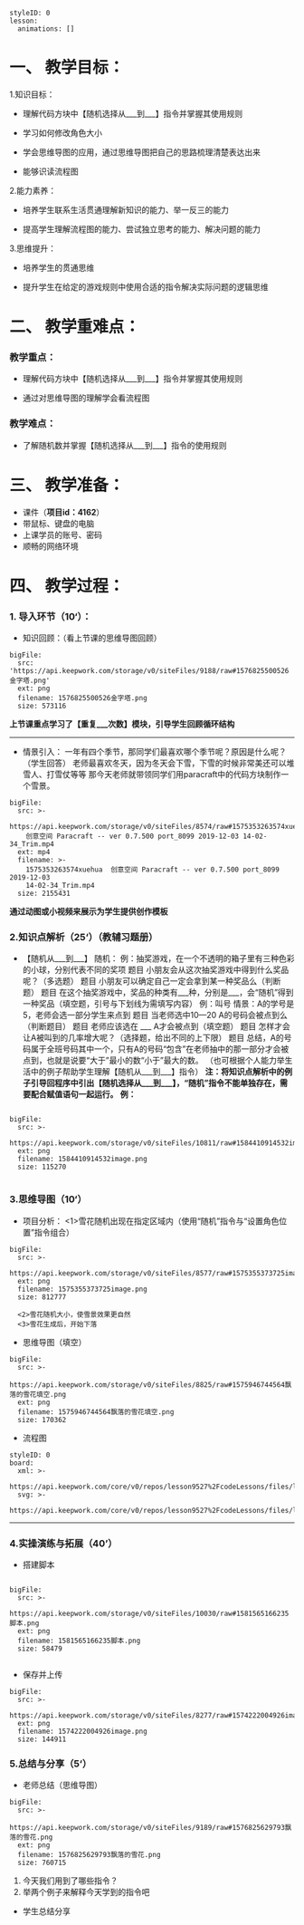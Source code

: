 



<style>
  .markdown-body hr {
    height: 1px;
  }
</style>







```@Lesson
styleID: 0
lesson:
  animations: []

```



# **一、	教学目标：**
1.知识目标：
* 理解代码方块中【随机选择从___到___】指令并掌握其使用规则

* 学习如何修改角色大小

* 学会思维导图的应用，通过思维导图把自己的思路梳理清楚表达出来

* 能够识读流程图

2.能力素养：

* 培养学生联系生活贯通理解新知识的能力、举一反三的能力

* 提高学生理解流程图的能力、尝试独立思考的能力、解决问题的能力

3.思维提升：

* 培养学生的贯通思维

* 提升学生在给定的游戏规则中使用合适的指令解决实际问题的逻辑思维

# **二、	教学重难点：**

### 教学重点： 
* 理解代码方块中【随机选择从___到___】指令并掌握其使用规则

* 通过对思维导图的理解学会看流程图
           
### 教学难点：

* 了解随机数并掌握【随机选择从___到___】指令的使用规则

# **三、	教学准备：**
* 课件（**项目id：4162**）
* 带鼠标、键盘的电脑
* 上课学员的账号、密码
* 顺畅的网络环境


# **四、	教学过程：**
 


### **1.	导入环节（10‘）：**
 *  知识回顾：（看上节课的思维导图回顾）
 
 
 
 
 
 
```@BigFile
bigFile:
  src: 'https://api.keepwork.com/storage/v0/siteFiles/9188/raw#1576825500526金字塔.png'
  ext: png
  filename: 1576825500526金字塔.png
  size: 573116

```






 


 
 



 
**上节课重点学习了【重复___次数】模块，引导学生回顾循环结构**
** **

 *  情景引入：
       一年有四个季节，那同学们最喜欢哪个季节呢？原因是什么呢？
       （学生回答）
       老师最喜欢冬天，因为冬天会下雪，下雪的时候非常美还可以堆雪人、打雪仗等等
       那今天老师就带领同学们用paracraft中的代码方块制作一个雪景。
      
```@BigFile
bigFile:
  src: >-
    https://api.keepwork.com/storage/v0/siteFiles/8574/raw#1575353263574xuehua 
    创意空间 Paracraft -- ver 0.7.500 port_8099 2019-12-03 14-02-34_Trim.mp4
  ext: mp4
  filename: >-
    1575353263574xuehua  创意空间 Paracraft -- ver 0.7.500 port_8099 2019-12-03
    14-02-34_Trim.mp4
  size: 2155431

```

 

 **通过动图或小视频来展示为学生提供创作模板**
 ### **2.知识点解析（25‘）**（教辅习题册）

 * 【随机从___到___】
   随机：
    例：抽奖游戏，在一个不透明的箱子里有三种色彩的小球，分别代表不同的奖项
    题目 小朋友会从这次抽奖游戏中得到什么奖品呢？（多选题）
    题目 小朋友可以确定自己一定会拿到某一种奖品么（判断题）
    题目 在这个抽奖游戏中，奖品的种类有___种，分别是___，会“随机”得到一种奖品（填空题，引号与下划线为需填写内容）
    例：叫号
    情景：A的学号是5，老师会选一部分学生来点到
    题目 当老师选中10—20 A的号码会被点到么（判断题目）
    题目 老师应该选在 ___ A才会被点到（填空题）
    题目 怎样才会让A被叫到的几率增大呢？（选择题，给出不同的上下限）
    题目 总结，A的号码属于全班号码其中一个，只有A的号码“包含”在老师抽中的那一部分才会被点到，也就是说要“大于”最小的数“小于”最大的数。
    （也可根据个人能力举生活中的例子帮助学生理解【随机从___到___】指令）
    **注：将知识点解析中的例子引导回程序中引出【随机选择从___到___】，“随机”指令不能单独存在，需要配合赋值语句一起运行。**
      **例：**
     
 
 
 
 
 
```@BigFile

bigFile:
  src: >-
    https://api.keepwork.com/storage/v0/siteFiles/10811/raw#1584410914532image.png
  ext: png
  filename: 1584410914532image.png
  size: 115270
          
```





 

### **3.思维导图（10‘）**
   *  项目分析：
      <1>雪花随机出现在指定区域内（使用“随机”指令与“设置角色位置”指令组合）
      
 
 
```@BigFile
bigFile:
  src: >-
    https://api.keepwork.com/storage/v0/siteFiles/8577/raw#1575355373725image.png
  ext: png
  filename: 1575355373725image.png
  size: 812777

```



      <2>雪花随机大小，使雪景效果更自然
      <3>雪花生成后，开始下落
  
   *  思维导图（填空）

 
 
 
 
```@BigFile
bigFile:
  src: >-
    https://api.keepwork.com/storage/v0/siteFiles/8825/raw#1575946744564飘落的雪花填空.png
  ext: png
  filename: 1575946744564飘落的雪花填空.png
  size: 170362

```






   *  流程图
   <style>
  .comp-board{
    text-align: center;
  }
</style>

```@Board
styleID: 0
board:
  xml: >-
    https://api.keepwork.com/core/v0/repos/lesson9527%2FcodeLessons/files/lesson9527%2FcodeLessons%2F_config%2Fboard%2F%25E9%25A3%2598%25E8%2590%25BD%25E7%259A%2584%25E9%259B%25AA%25E8%258A%25B1.xml
  svg: >-
    https://api.keepwork.com/core/v0/repos/lesson9527%2FcodeLessons/files/lesson9527%2FcodeLessons%2F_config%2Fboard%2F%25E9%25A3%2598%25E8%2590%25BD%25E7%259A%2584%25E9%259B%25AA%25E8%258A%25B1.svg

```

---
### **4.实操演练与拓展（40’）**
   *  搭建脚本

 
 
 
 
```@BigFile

bigFile:
  src: >-
    https://api.keepwork.com/storage/v0/siteFiles/10030/raw#1581565166235脚本.png
  ext: png
  filename: 1581565166235脚本.png
  size: 58479
          
```






   
   *  保存并上传
   
   
 
```@BigFile
bigFile:
  src: >-
    https://api.keepwork.com/storage/v0/siteFiles/8277/raw#1574222004926image.png
  ext: png
  filename: 1574222004926image.png
  size: 144911

```


### **5.总结与分享（5‘）**
*  老师总结（思维导图）
  
   
 

 
 
 
 
 
 

 
```@BigFile
bigFile:
  src: >-
    https://api.keepwork.com/storage/v0/siteFiles/9189/raw#1576825629793飘落的雪花.png
  ext: png
  filename: 1576825629793飘落的雪花.png
  size: 760715

```











      
 1. 今天我们用到了哪些指令？
   2. 举两个例子来解释今天学到的指令吧

     
   *  学生总结分享